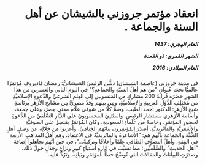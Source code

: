 <h1 dir="rtl">انعقاد مؤتمر جروزني بالشيشان عن أهل السنة والجماعة .</h1>

<h5 dir="rtl">العام الهجري:  1437

الشهر القمري: ذو القعدة

العام الميلادي: 2016</h5>

<p dir="rtl">في مدينةِ جروزني (عاصمةِ الشيشان) دشَّن الرئيسُ الشيشانيُّ: رمضان قاديروف مُؤتمَرًا عالميًّا تحتَ عُنوانِ "من هم أهلُ السنَّةِ والجماعةِ؟" في اليومِ الثاني والعشرين من هذا الشهرِ حضَرَه قُرابةُ 200 مشاركٍ من المَنسوبين إلى العِلمِ الشرعيِّ والدَّعوةِ الإسلاميَّةِ من مُختلِفِ الدُّوَلِ العربيةِ والإسلاميَّةِ، ومِن بينهم وفدٌ مصريٌّ مِن مشايخِ الأزهرِ برئاسةِ شيخِ الأزهرِ: الدكتور أحمد الطيب، وضمَّ كلًّا من شوقي علَّام مفتي مِصرَ، وعلي جمعة، وأسامة الأزهري مستشارِ الرئيسِ. واستُثنِيَ المحسوبونَ على التيَّارِ السَّلَفيِّ من الدَّعوةِ لحضورِ المؤتمَرِ، وخاصةً من عُلَماءِ السعوديةِ، وكان المُؤتمَرُ يقتصِرُ على الصوفيَّةِ والأشعريَّةِ والماتُريديَّةِ. أصدَرَ المُؤتمِرون بيانَهم الخِتاميَّ، وأعرَبوا من خِلالِه عن وَصفِ أهلِ السُّنَّةِ والجماعةِ بأنَّهم هم: “الأشاعرةُ والماتُريديَّةُ في الاعتقادِ، وهم أهلُ المذاهبِ الأربعةِ في الفِقهِ، وأهلُ التصوُّفِ الصَّافي عِلمًا وأخلاقًا وتزكيةً...”، في حين أنَّهم تجاهلوا إضافةَ “أهلِ الحديثِ” والسَّلَفيِّين؛ مما تسبَّبَ في إثارةِ استياءٍ كبيرٍ ونزاعٍ وجدَلٍ حولَ ذلك، وصدَرَتِ البياناتُ والمقالاتُ التي تُوضِّحُ خطأَ المؤتمَرِ وبَيانِه، وترُدُّ عليه.</p></br>
